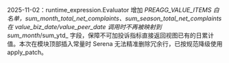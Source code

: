 2025-11-02：runtime_expression.Evaluator 增加 _PREAGG_VALUE_ITEMS 白名单，sum_month_total_net_complaints、sum_season_total_net_complaints 在 value_biz_date/value_peer_date 调用时不再被映射到 sum_month_/sum_ytd_ 字段，保障不可加投诉指标直接返回视图已有的日累计值。本次在模块顶部插入常量时 Serena 无法精准删除冗余行，已按规范降级使用 apply_patch。